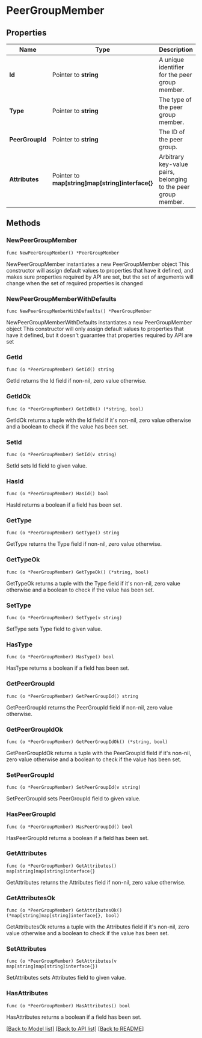 # PeerGroupMember

## Properties

Name | Type | Description | Notes
------------ | ------------- | ------------- | -------------
**Id** | Pointer to **string** | A unique identifier for the peer group member. | [optional] 
**Type** | Pointer to **string** | The type of the peer group member. | [optional] 
**PeerGroupId** | Pointer to **string** | The ID of the peer group. | [optional] 
**Attributes** | Pointer to **map[string]map[string]interface{}** | Arbitrary key-value pairs, belonging to the peer group member. | [optional] 

## Methods

### NewPeerGroupMember

`func NewPeerGroupMember() *PeerGroupMember`

NewPeerGroupMember instantiates a new PeerGroupMember object
This constructor will assign default values to properties that have it defined,
and makes sure properties required by API are set, but the set of arguments
will change when the set of required properties is changed

### NewPeerGroupMemberWithDefaults

`func NewPeerGroupMemberWithDefaults() *PeerGroupMember`

NewPeerGroupMemberWithDefaults instantiates a new PeerGroupMember object
This constructor will only assign default values to properties that have it defined,
but it doesn't guarantee that properties required by API are set

### GetId

`func (o *PeerGroupMember) GetId() string`

GetId returns the Id field if non-nil, zero value otherwise.

### GetIdOk

`func (o *PeerGroupMember) GetIdOk() (*string, bool)`

GetIdOk returns a tuple with the Id field if it's non-nil, zero value otherwise
and a boolean to check if the value has been set.

### SetId

`func (o *PeerGroupMember) SetId(v string)`

SetId sets Id field to given value.

### HasId

`func (o *PeerGroupMember) HasId() bool`

HasId returns a boolean if a field has been set.

### GetType

`func (o *PeerGroupMember) GetType() string`

GetType returns the Type field if non-nil, zero value otherwise.

### GetTypeOk

`func (o *PeerGroupMember) GetTypeOk() (*string, bool)`

GetTypeOk returns a tuple with the Type field if it's non-nil, zero value otherwise
and a boolean to check if the value has been set.

### SetType

`func (o *PeerGroupMember) SetType(v string)`

SetType sets Type field to given value.

### HasType

`func (o *PeerGroupMember) HasType() bool`

HasType returns a boolean if a field has been set.

### GetPeerGroupId

`func (o *PeerGroupMember) GetPeerGroupId() string`

GetPeerGroupId returns the PeerGroupId field if non-nil, zero value otherwise.

### GetPeerGroupIdOk

`func (o *PeerGroupMember) GetPeerGroupIdOk() (*string, bool)`

GetPeerGroupIdOk returns a tuple with the PeerGroupId field if it's non-nil, zero value otherwise
and a boolean to check if the value has been set.

### SetPeerGroupId

`func (o *PeerGroupMember) SetPeerGroupId(v string)`

SetPeerGroupId sets PeerGroupId field to given value.

### HasPeerGroupId

`func (o *PeerGroupMember) HasPeerGroupId() bool`

HasPeerGroupId returns a boolean if a field has been set.

### GetAttributes

`func (o *PeerGroupMember) GetAttributes() map[string]map[string]interface{}`

GetAttributes returns the Attributes field if non-nil, zero value otherwise.

### GetAttributesOk

`func (o *PeerGroupMember) GetAttributesOk() (*map[string]map[string]interface{}, bool)`

GetAttributesOk returns a tuple with the Attributes field if it's non-nil, zero value otherwise
and a boolean to check if the value has been set.

### SetAttributes

`func (o *PeerGroupMember) SetAttributes(v map[string]map[string]interface{})`

SetAttributes sets Attributes field to given value.

### HasAttributes

`func (o *PeerGroupMember) HasAttributes() bool`

HasAttributes returns a boolean if a field has been set.


[[Back to Model list]](../README.md#documentation-for-models) [[Back to API list]](../README.md#documentation-for-api-endpoints) [[Back to README]](../README.md)


